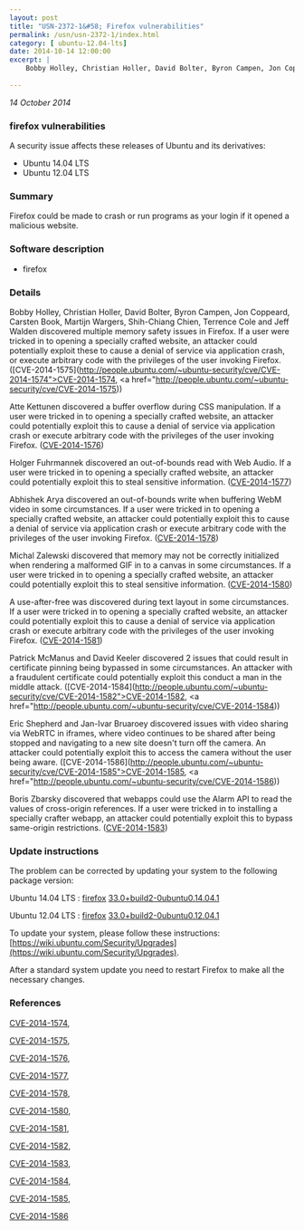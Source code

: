 ```yaml
---
layout: post
title: "USN-2372-1&#58; Firefox vulnerabilities"
permalink: /usn/usn-2372-1/index.html
category: [ ubuntu-12.04-lts]
date: 2014-10-14 12:00:00
excerpt: |
    Bobby Holley, Christian Holler, David Bolter, Byron Campen, Jon Coppeard, Carsten Book, Martijn Wargers, Shih-Chiang Chien, Terrence Cole and Jeff Walden discovered multiple memory safety issues in Firefox. If a user were tricked in to opening a specially crafted website, an attacker could potentially exploit these to cause a denial of service via application crash, or execute arbitrary code with the privileges of the user invoking Firefox. ([CVE-2014-1575](http://people.ubuntu.com/~ubuntu-security/cve/CVE-2014-1574">CVE-2014-1574</a>, <a href="http://people.ubuntu.com/~ubuntu-security/cve/CVE-2014-1575))
    
--- 
```

 
 

*14 October 2014*

### firefox vulnerabilities

A security issue affects these releases of Ubuntu and its derivatives:

* Ubuntu 14.04 LTS
* Ubuntu 12.04 LTS

### Summary

Firefox could be made to crash or run programs as your login if it opened a malicious website.

### Software description

* firefox 

### Details

Bobby Holley, Christian Holler, David Bolter, Byron Campen, Jon Coppeard, Carsten Book, Martijn Wargers, Shih-Chiang Chien, Terrence Cole and Jeff Walden discovered multiple memory safety issues in Firefox. If a user were tricked in to opening a specially crafted website, an attacker could potentially exploit these to cause a denial of service via application crash, or execute arbitrary code with the privileges of the user invoking Firefox. ([CVE-2014-1575](http://people.ubuntu.com/~ubuntu-security/cve/CVE-2014-1574">CVE-2014-1574</a>, <a href="http://people.ubuntu.com/~ubuntu-security/cve/CVE-2014-1575))

Atte Kettunen discovered a buffer overflow during CSS manipulation. If a user were tricked in to opening a specially crafted website, an attacker could potentially exploit this to cause a denial of service via application crash or execute arbitrary code with the privileges of the user invoking Firefox. ([CVE-2014-1576](http://people.ubuntu.com/~ubuntu-security/cve/CVE-2014-1576))

Holger Fuhrmannek discovered an out-of-bounds read with Web Audio. If a user were tricked in to opening a specially crafted website, an attacker could potentially exploit this to steal sensitive information. ([CVE-2014-1577](http://people.ubuntu.com/~ubuntu-security/cve/CVE-2014-1577))

Abhishek Arya discovered an out-of-bounds write when buffering WebM video in some circumstances. If a user were tricked in to opening a specially crafted website, an attacker could potentially exploit this to cause a denial of service via application crash or execute arbitrary code with the privileges of the user invoking Firefox. ([CVE-2014-1578](http://people.ubuntu.com/~ubuntu-security/cve/CVE-2014-1578))

Michal Zalewski discovered that memory may not be correctly initialized when rendering a malformed GIF in to a canvas in some circumstances. If a user were tricked in to opening a specially crafted website, an attacker could potentially exploit this to steal sensitive information. ([CVE-2014-1580](http://people.ubuntu.com/~ubuntu-security/cve/CVE-2014-1580))

A use-after-free was discovered during text layout in some circumstances. If a user were tricked in to opening a specially crafted website, an attacker could potentially exploit this to cause a denial of service via application crash or execute arbitrary code with the privileges of the user invoking Firefox. ([CVE-2014-1581](http://people.ubuntu.com/~ubuntu-security/cve/CVE-2014-1581))

Patrick McManus and David Keeler discovered 2 issues that could result in certificate pinning being bypassed in some circumstances. An attacker with a fraudulent certificate could potentially exploit this conduct a man in the middle attack. ([CVE-2014-1584](http://people.ubuntu.com/~ubuntu-security/cve/CVE-2014-1582">CVE-2014-1582</a>, <a href="http://people.ubuntu.com/~ubuntu-security/cve/CVE-2014-1584))

Eric Shepherd and Jan-Ivar Bruaroey discovered issues with video sharing via WebRTC in iframes, where video continues to be shared after being stopped and navigating to a new site doesn&#39;t turn off the camera. An attacker could potentially exploit this to access the camera without the user being aware. ([CVE-2014-1586](http://people.ubuntu.com/~ubuntu-security/cve/CVE-2014-1585">CVE-2014-1585</a>, <a href="http://people.ubuntu.com/~ubuntu-security/cve/CVE-2014-1586))

Boris Zbarsky discovered that webapps could use the Alarm API to read the values of cross-origin references. If a user were tricked in to installing a specially crafter webapp, an attacker could potentially exploit this to bypass same-origin restrictions. ([CVE-2014-1583](http://people.ubuntu.com/~ubuntu-security/cve/CVE-2014-1583)) 

### Update instructions

The problem can be corrected by updating your system to the following package version:

Ubuntu 14.04 LTS
 : [firefox](https://launchpad.net/ubuntu/+source/firefox) <span> [33.0+build2-0ubuntu0.14.04.1](https://launchpad.net/ubuntu/+source/firefox/33.0+build2-0ubuntu0.14.04.1) </span> 

Ubuntu 12.04 LTS
 : [firefox](https://launchpad.net/ubuntu/+source/firefox) <span> [33.0+build2-0ubuntu0.12.04.1](https://launchpad.net/ubuntu/+source/firefox/33.0+build2-0ubuntu0.12.04.1) </span> 

To update your system, please follow these instructions: [https://wiki.ubuntu.com/Security/Upgrades](https://wiki.ubuntu.com/Security/Upgrades).

After a standard system update you need to restart Firefox to make all the necessary changes. 

### References

 
 [CVE-2014-1574](http://people.ubuntu.com/~ubuntu-security/cve/CVE-2014-1574), 

 [CVE-2014-1575](http://people.ubuntu.com/~ubuntu-security/cve/CVE-2014-1575), 

 [CVE-2014-1576](http://people.ubuntu.com/~ubuntu-security/cve/CVE-2014-1576), 

 [CVE-2014-1577](http://people.ubuntu.com/~ubuntu-security/cve/CVE-2014-1577), 

 [CVE-2014-1578](http://people.ubuntu.com/~ubuntu-security/cve/CVE-2014-1578), 

 [CVE-2014-1580](http://people.ubuntu.com/~ubuntu-security/cve/CVE-2014-1580), 

 [CVE-2014-1581](http://people.ubuntu.com/~ubuntu-security/cve/CVE-2014-1581), 

 [CVE-2014-1582](http://people.ubuntu.com/~ubuntu-security/cve/CVE-2014-1582), 

 [CVE-2014-1583](http://people.ubuntu.com/~ubuntu-security/cve/CVE-2014-1583), 

 [CVE-2014-1584](http://people.ubuntu.com/~ubuntu-security/cve/CVE-2014-1584), 

 [CVE-2014-1585](http://people.ubuntu.com/~ubuntu-security/cve/CVE-2014-1585), 

 [CVE-2014-1586](http://people.ubuntu.com/~ubuntu-security/cve/CVE-2014-1586)
 

